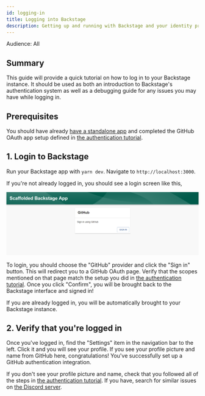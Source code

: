 ```yaml
---
id: logging-in
title: Logging into Backstage
description: Getting up and running with Backstage and your identity provider
---
```


Audience: All

## Summary

This guide will provide a quick tutorial on how to log in to your Backstage instance. It should be used as both an introduction to Backstage's authentication system as well as a debugging guide for any issues you may have while logging in.

## Prerequisites

You should have already [have a standalone app](./index.md) and completed the GitHub OAuth app setup defined in [the authentication tutorial](./config/authentication.md).

## 1. Login to Backstage

Run your Backstage app with `yarn dev`. Navigate to `http://localhost:3000`.

If you're not already logged in, you should see a login screen like this,

![Screenshot of the login screen](../assets/getting-started/login-screen.png)

To login, you should choose the "GitHub" provider and click the "Sign in" button. This will redirect you to a GitHub OAuth page. Verify that the scopes mentioned on that page match the setup you did in [the authentication tutorial](./config/authentication.md). Once you click "Confirm", you will be brought back to the Backstage interface and signed in!

If you are already logged in, you will be automatically brought to your Backstage instance.

## 2. Verify that you're logged in

Once you've logged in, find the "Settings" item in the navigation bar to the left. Click it and you will see your profile. If you see your profile picture and name from GitHub here, congratulations! You've successfully set up a GitHub authentication integration.

<!-- Would like to have more FAQs here for help instead of funneling to Discord -->

If you don't see your profile picture and name, check that you followed all of the steps in [the authentication tutorial](./config/authentication.md). If you have, search for similar issues on [the Discord server](https://discord.gg/backstage-687207715902193673).
